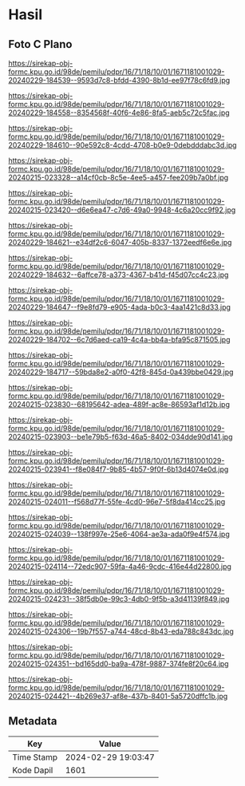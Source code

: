 # Hasil

## Foto C Plano

https://sirekap-obj-formc.kpu.go.id/98de/pemilu/pdpr/16/71/18/10/01/1671181001029-20240229-184539--9593d7c8-bfdd-4390-8b1d-ee97f78c6fd9.jpg

https://sirekap-obj-formc.kpu.go.id/98de/pemilu/pdpr/16/71/18/10/01/1671181001029-20240229-184558--8354568f-40f6-4e86-8fa5-aeb5c72c5fac.jpg

https://sirekap-obj-formc.kpu.go.id/98de/pemilu/pdpr/16/71/18/10/01/1671181001029-20240229-184610--90e592c8-4cdd-4708-b0e9-0debdddabc3d.jpg

https://sirekap-obj-formc.kpu.go.id/98de/pemilu/pdpr/16/71/18/10/01/1671181001029-20240215-023328--a14cf0cb-8c5e-4ee5-a457-fee209b7a0bf.jpg

https://sirekap-obj-formc.kpu.go.id/98de/pemilu/pdpr/16/71/18/10/01/1671181001029-20240215-023420--d6e6ea47-c7d6-49a0-9948-4c6a20cc9f92.jpg

https://sirekap-obj-formc.kpu.go.id/98de/pemilu/pdpr/16/71/18/10/01/1671181001029-20240229-184621--e34df2c6-6047-405b-8337-1372eedf6e6e.jpg

https://sirekap-obj-formc.kpu.go.id/98de/pemilu/pdpr/16/71/18/10/01/1671181001029-20240229-184632--6affce78-a373-4367-b41d-f45d07cc4c23.jpg

https://sirekap-obj-formc.kpu.go.id/98de/pemilu/pdpr/16/71/18/10/01/1671181001029-20240229-184647--f9e8fd79-e905-4ada-b0c3-4aa1421c8d33.jpg

https://sirekap-obj-formc.kpu.go.id/98de/pemilu/pdpr/16/71/18/10/01/1671181001029-20240229-184702--6c7d6aed-ca19-4c4a-bb4a-bfa95c871505.jpg

https://sirekap-obj-formc.kpu.go.id/98de/pemilu/pdpr/16/71/18/10/01/1671181001029-20240229-184717--59bda8e2-a0f0-42f8-845d-0a439bbe0429.jpg

https://sirekap-obj-formc.kpu.go.id/98de/pemilu/pdpr/16/71/18/10/01/1671181001029-20240215-023830--68195642-adea-489f-ac8e-86593af1d12b.jpg

https://sirekap-obj-formc.kpu.go.id/98de/pemilu/pdpr/16/71/18/10/01/1671181001029-20240215-023903--be1e79b5-f63d-46a5-8402-034dde90d141.jpg

https://sirekap-obj-formc.kpu.go.id/98de/pemilu/pdpr/16/71/18/10/01/1671181001029-20240215-023941--f8e084f7-9b85-4b57-9f0f-6b13d4074e0d.jpg

https://sirekap-obj-formc.kpu.go.id/98de/pemilu/pdpr/16/71/18/10/01/1671181001029-20240215-024011--f568d77f-55fe-4cd0-96e7-5f8da414cc25.jpg

https://sirekap-obj-formc.kpu.go.id/98de/pemilu/pdpr/16/71/18/10/01/1671181001029-20240215-024039--138f997e-25e6-4064-ae3a-ada0f9e4f574.jpg

https://sirekap-obj-formc.kpu.go.id/98de/pemilu/pdpr/16/71/18/10/01/1671181001029-20240215-024114--72edc907-59fa-4a46-9cdc-416e44d22800.jpg

https://sirekap-obj-formc.kpu.go.id/98de/pemilu/pdpr/16/71/18/10/01/1671181001029-20240215-024231--38f5db0e-99c3-4db0-9f5b-a3d41139f849.jpg

https://sirekap-obj-formc.kpu.go.id/98de/pemilu/pdpr/16/71/18/10/01/1671181001029-20240215-024306--19b7f557-a744-48cd-8b43-eda788c843dc.jpg

https://sirekap-obj-formc.kpu.go.id/98de/pemilu/pdpr/16/71/18/10/01/1671181001029-20240215-024351--bd165dd0-ba9a-478f-9887-374fe8f20c64.jpg

https://sirekap-obj-formc.kpu.go.id/98de/pemilu/pdpr/16/71/18/10/01/1671181001029-20240215-024421--4b269e37-af8e-437b-8401-5a5720dffc1b.jpg


## Metadata

| Key        | Value               |
| ---------- | ------------------- |
| Time Stamp | 2024-02-29 19:03:47 |
| Kode Dapil | 1601                |



